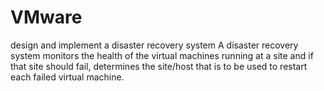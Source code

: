 VMware
======

design and implement a disaster recovery system
A disaster recovery system monitors the health of the virtual machines running at a site and if that site should fail, determines the site/host that is to be used to restart each failed virtual machine.
